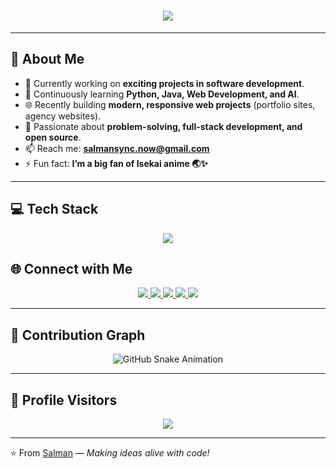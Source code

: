 <!-- Header Typing SVG -->
<h1 align="center">
  <img src="https://readme-typing-svg.herokuapp.com/?font=Righteous&size=35&center=true&vCenter=true&width=600&height=70&duration=4000&color=8A2BE2&lines=Hello+World!;I'm+Salman+🌟;CS+%26+Tech+Student;Future+Full-Stack+Developer;Exploring+AI+%26+Software+Development" />
</h1>

---

## 🚀 About Me
- 🔭 Currently working on **exciting projects in software development**.  
- 🌱 Continuously learning **Python, Java, Web Development, and AI**.  
- 🌐 Recently building **modern, responsive web projects** (portfolio sites, agency websites).  
- 🎯 Passionate about **problem-solving, full-stack development, and open source**.  
- 📫 Reach me: **[salmansync.now@gmail.com](mailto:salmansync.now@gmail.com)**  
- ⚡ Fun fact: **I’m a big fan of Isekai anime 🌏✨**  

---

## 💻 Tech Stack  

<p align="center">
  <img src="https://skillicons.dev/icons?i=html,css,js,bootstrap,react,nodejs,python,java,github,git,vscode" />
</p>


## 🌐 Connect with Me  

<p align="center">
  <a href="https://www.youtube.com/@sunixzo" target="_blank">
    <img src="https://img.shields.io/badge/YouTube-FF0000?style=for-the-badge&logo=youtube&logoColor=white" />
  </a>
  <a href="https://www.instagram.com/salmansync/" target="_blank">
    <img src="https://img.shields.io/badge/Instagram-E4405F?style=for-the-badge&logo=instagram&logoColor=white" />
  </a>
  <a href="https://bd.linkedin.com/in/salmansync" target="_blank">
    <img src="https://img.shields.io/badge/LinkedIn-0077B5?style=for-the-badge&logo=linkedin&logoColor=white" />
  </a>
  <a href="https://www.facebook.com/salmansync" target="_blank">
    <img src="https://img.shields.io/badge/Facebook-1877F2?style=for-the-badge&logo=facebook&logoColor=white" />
  </a>
  <a href="https://wa.link/aqvbju" target="_blank">
    <img src="https://img.shields.io/badge/WhatsApp-25D366?style=for-the-badge&logo=whatsapp&logoColor=white" />
  </a>
</p>

---

## 🐍 Contribution Graph  

<p align="center">
  <picture>
    <source media="(prefers-color-scheme: dark)" srcset="https://raw.githubusercontent.com/salmansync/salmansync/output/github-snake-dark.svg" />
    <source media="(prefers-color-scheme: light)" srcset="https://raw.githubusercontent.com/salmansync/salmansync/output/github-snake.svg" />
    <img alt="GitHub Snake Animation" src="https://raw.githubusercontent.com/salmansync/salmansync/output/github-snake.svg" />
  </picture>
</p>

---

## 🎯 Profile Visitors  

<p align="center">
  <img src="https://komarev.com/ghpvc/?username=salmansync&color=blue&style=for-the-badge" />
</p>

---

⭐️ From [Salman](https://github.com/salmansync) — *Making ideas alive with code!*
